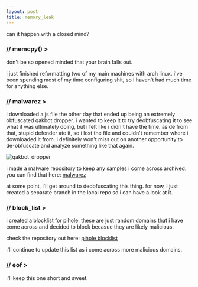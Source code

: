 ```yaml
---
layout: post
title: memory_leak
---
```


can it happen with a closed mind?

### // memcpy() >

don't be so opened minded that your brain falls out.

i just finished reformatting two of my main machines with arch linux. i've been spending most of my time configuring shit, so i haven't had much time for anything else.

### // malwarez >

i downloaded a js file the other day that ended up being an extremely obfuscated qakbot dropper. i wanted to keep it to try deobfuscating it to see what it was ultimately doing, but i felt like i didn't have the time. aside from that, stupid defender ate it, so i lost the file and couldn't remember where i downloaded it from. i definitely won't miss out on another opportunity to de-obfuscate and analyze something like that again.

![qakbot_dropper](/images/qakbot_dropper.jpg)

i made a malware repository to keep any samples i come across archived. you can find that here: [malwarez](https://github.com/jsalinas212/malwarez)

at some point, i'll get around to deobfuscating this thing. for now, i just created a separate branch in the local repo so i can have a look at it.

### // block_list >

i created a blocklist for pihole. these are just random domains that i have come across and decided to block becasue they are likely malicious.

check the repository out here: [pihole blocklist](https://github.com/jsalinas212/pihole_blocklist)

i'll continue to update this list as i come across more malicious domains.

### // eof >

i'll keep this one short and sweet. 

